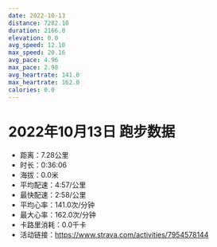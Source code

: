```yaml
---
date: 2022-10-13
distance: 7282.10
duration: 2166.0
elevation: 0.0
avg_speed: 12.10
max_speed: 20.16
avg_pace: 4.96
max_pace: 2.98
avg_heartrate: 141.0
max_heartrate: 162.0
calories: 0.0
---
```


# 2022年10月13日 跑步数据

- 距离：7.28公里
- 时长：0:36:06
- 海拔：0.0米
- 平均配速：4:57/公里
- 最快配速：2:58/公里
- 平均心率：141.0次/分钟
- 最大心率：162.0次/分钟
- 卡路里消耗：0.0千卡
- 活动链接：https://www.strava.com/activities/7954578144
